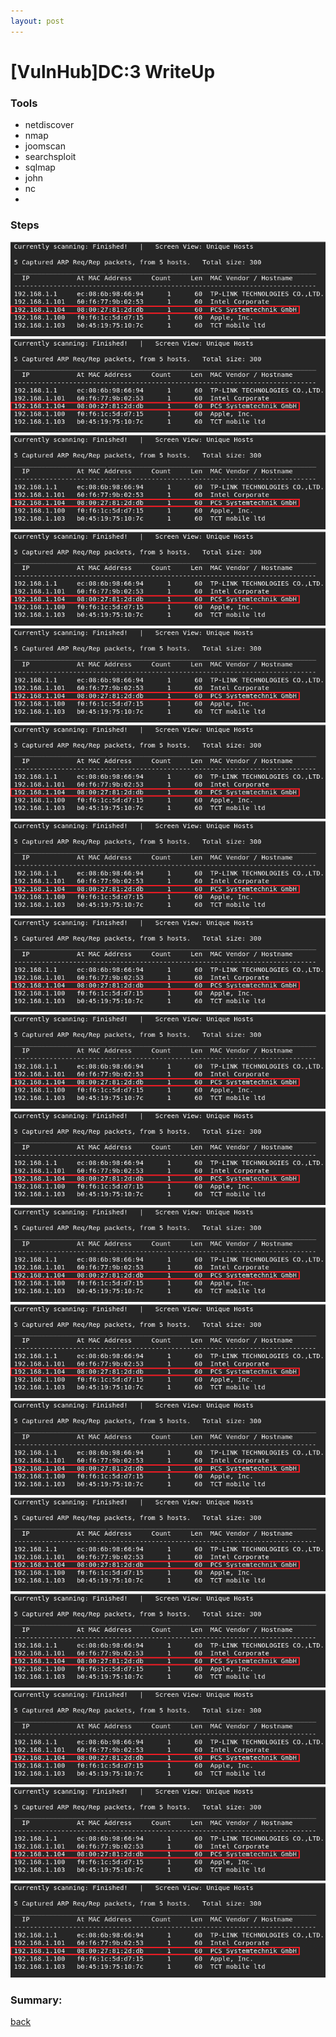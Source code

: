 ```yaml
---
layout: post
---
```


# [VulnHub]DC:3 WriteUp



### Tools

* netdiscover
* nmap
* joomscan
* searchsploit
* sqlmap
* john
* nc
* 


### Steps 



![dc3](/img/dc3/1.png)
![dc3](/img/dc3/1.png)
![dc3](/img/dc3/1.png)
![dc3](/img/dc3/1.png)
![dc3](/img/dc3/1.png)
![dc3](/img/dc3/1.png)
![dc3](/img/dc3/1.png)
![dc3](/img/dc3/1.png)
![dc3](/img/dc3/1.png)
![dc3](/img/dc3/1.png)
![dc3](/img/dc3/1.png)
![dc3](/img/dc3/1.png)
![dc3](/img/dc3/1.png)
![dc3](/img/dc3/1.png)
![dc3](/img/dc3/1.png)
![dc3](/img/dc3/1.png)
![dc3](/img/dc3/1.png)
![dc3](/img/dc3/1.png)



### Summary:



[back](./)